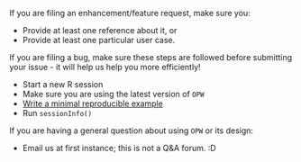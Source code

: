 If you are filing an enhancement/feature request, make sure you:

- Provide at least one reference about it, or
- Provide at least one particular user case.

If you are filing a bug, make sure these steps are followed before submitting your issue - it will help us help you more efficiently!

- Start a new R session
- Make sure you are using the latest version of `OPW`
- [Write a minimal reproducible example](http://stackoverflow.com/a/5963610)
- Run `sessionInfo()`

If you are having a general question about using `OPW` or its design:

- Email us at first instance; this is not a Q&A forum. :D

